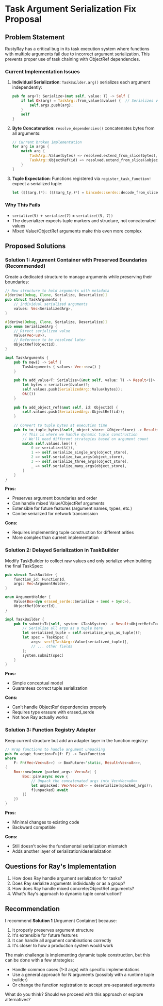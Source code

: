 # Task Argument Serialization Fix Proposal

## Problem Statement

RustyRay has a critical bug in its task execution system where functions with multiple arguments fail due to incorrect argument serialization. This prevents proper use of task chaining with ObjectRef dependencies.

### Current Implementation Issues

1. **Individual Serialization**: `TaskBuilder.arg()` serializes each argument independently:
   ```rust
   pub fn arg<T: Serialize>(mut self, value: T) -> Self {
       if let Ok(arg) = TaskArg::from_value(&value) {  // Serializes value individually
           self.args.push(arg);
       }
       self
   }
   ```

2. **Byte Concatenation**: `resolve_dependencies()` concatenates bytes from all arguments:
   ```rust
   // Current broken implementation
   for arg in args {
       match arg {
           TaskArg::Value(bytes) => resolved.extend_from_slice(bytes),
           TaskArg::ObjectRef(id) => resolved.extend_from_slice(&object_store.get(id)?),
       }
   }
   ```

3. **Tuple Expectation**: Functions registered via `register_task_function!` expect a serialized tuple:
   ```rust
   let ($($arg,)*): ($($arg_ty,)*) = bincode::serde::decode_from_slice(&args, config)?.0;
   ```

### Why This Fails
- `serialize(5) + serialize(7)` ≠ `serialize((5, 7))`
- The deserializer expects tuple markers and structure, not concatenated values
- Mixed Value/ObjectRef arguments make this even more complex

## Proposed Solutions

### Solution 1: Argument Container with Preserved Boundaries (Recommended)

Create a dedicated structure to manage arguments while preserving their boundaries:

```rust
// New structure to hold arguments with metadata
#[derive(Debug, Clone, Serialize, Deserialize)]
pub struct TaskArguments {
    // Individual serialized arguments
    values: Vec<SerializedArg>,
}

#[derive(Debug, Clone, Serialize, Deserialize)]
pub enum SerializedArg {
    // Direct serialized value
    Value(Vec<u8>),
    // Reference to be resolved later
    ObjectRef(ObjectId),
}

impl TaskArguments {
    pub fn new() -> Self {
        TaskArguments { values: Vec::new() }
    }
    
    pub fn add_value<T: Serialize>(&mut self, value: T) -> Result<()> {
        let bytes = serialize(&value)?;
        self.values.push(SerializedArg::Value(bytes));
        Ok(())
    }
    
    pub fn add_object_ref(&mut self, id: ObjectId) {
        self.values.push(SerializedArg::ObjectRef(id));
    }
    
    // Convert to tuple bytes at execution time
    pub fn to_tuple_bytes(&self, object_store: &ObjectStore) -> Result<Vec<u8>> {
        // This is where we handle dynamic tuple construction
        // We'll need different strategies based on argument count
        match self.values.len() {
            0 => serialize(&()),
            1 => self.serialize_single_arg(object_store),
            2 => self.serialize_two_args(object_store),
            3 => self.serialize_three_args(object_store),
            _ => self.serialize_many_args(object_store),
        }
    }
}
```

**Pros:**
- Preserves argument boundaries and order
- Can handle mixed Value/ObjectRef arguments
- Extensible for future features (argument names, types, etc.)
- Can be serialized for network transmission

**Cons:**
- Requires implementing tuple construction for different arities
- More complex than current implementation

### Solution 2: Delayed Serialization in TaskBuilder

Modify TaskBuilder to collect raw values and only serialize when building the final TaskSpec:

```rust
pub struct TaskBuilder {
    function_id: FunctionId,
    args: Vec<ArgumentHolder>,
}

enum ArgumentHolder {
    Value(Box<dyn erased_serde::Serialize + Send + Sync>),
    ObjectRef(ObjectId),
}

impl TaskBuilder {
    pub fn submit<T>(self, system: &TaskSystem) -> Result<ObjectRef<T>> {
        // Serialize all args as a tuple here
        let serialized_tuple = self.serialize_args_as_tuple()?;
        let spec = TaskSpec {
            args: vec![TaskArg::Value(serialized_tuple)],
            // ... other fields
        };
        system.submit(spec)
    }
}
```

**Pros:**
- Simple conceptual model
- Guarantees correct tuple serialization

**Cons:**
- Can't handle ObjectRef dependencies properly
- Requires type erasure with erased_serde
- Not how Ray actually works

### Solution 3: Function Registry Adapter

Keep current structure but add an adapter layer in the function registry:

```rust
// Wrap functions to handle argument unpacking
pub fn adapt_function<F>(f: F) -> TaskFunction 
where
    F: Fn(Vec<Vec<u8>>) -> BoxFuture<'static, Result<Vec<u8>>>,
{
    Box::new(move |packed_args: Vec<u8>| {
        Box::pin(async move {
            // Unpack the concatenated args into Vec<Vec<u8>>
            let unpacked: Vec<Vec<u8>> = deserialize(&packed_args)?;
            f(unpacked).await
        })
    })
}
```

**Pros:**
- Minimal changes to existing code
- Backward compatible

**Cons:**
- Still doesn't solve the fundamental serialization mismatch
- Adds another layer of serialization/deserialization

## Questions for Ray's Implementation

1. How does Ray handle argument serialization for tasks?
2. Does Ray serialize arguments individually or as a group?
3. How does Ray handle mixed concrete/ObjectRef arguments?
4. What's Ray's approach to dynamic tuple construction?

## Recommendation

I recommend **Solution 1** (Argument Container) because:
1. It properly preserves argument structure
2. It's extensible for future features
3. It can handle all argument combinations correctly
4. It's closer to how a production system would work

The main challenge is implementing dynamic tuple construction, but this can be done with a few strategies:
- Handle common cases (1-3 args) with specific implementations
- Use a general approach for N arguments (possibly with a runtime tuple builder)
- Or change the function registration to accept pre-separated arguments

What do you think? Should we proceed with this approach or explore alternatives?